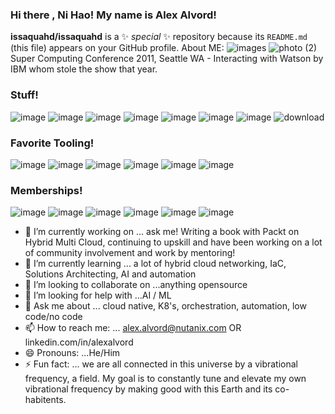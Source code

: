 ### Hi there , Ni Hao! My name is Alex Alvord!

**issaquahd/issaquahd** is a ✨ _special_ ✨ repository because its `README.md` (this file) appears on your GitHub profile.
About ME: ![images](https://github.com/issaquahd/issaquahd/assets/3764699/f73918cb-5dcc-4395-979c-f7007fb85c2a)
![photo (2)](https://github.com/issaquahd/issaquahd/assets/3764699/fffefc47-9798-4cdb-8af1-67cf98b755fa) Super Computing Conference 2011, Seattle WA - Interacting with Watson by IBM whom stole the show that year. 

### Stuff! 
![image](https://user-images.githubusercontent.com/3764699/125983614-2d3cb7d1-c916-4b44-80ec-dbc31ab910a5.png)
![image](https://user-images.githubusercontent.com/3764699/125985167-c01416f1-a82d-4a54-92ce-fbb63f3f9669.png)
![image](https://user-images.githubusercontent.com/3764699/125983726-e6bdfb14-2cca-454b-9e4c-2328815c4133.png)
![image](https://user-images.githubusercontent.com/3764699/125985232-ad0dcc32-3ce6-4cca-8245-fd9fd373d539.png)
![image](https://user-images.githubusercontent.com/3764699/125985327-e5380d63-a1e1-4f49-9157-f2b9aae0690a.png)
![image](https://user-images.githubusercontent.com/3764699/125985391-53578cca-ac7c-4cd5-9b54-524247586cd5.png)
![image](https://user-images.githubusercontent.com/3764699/125985429-05aed314-1084-4de5-9b69-739fbd0a737e.png)
![download](https://github.com/issaquahd/issaquahd/assets/3764699/e16c2cec-ccc1-4a39-807d-d4cb9ffbce4a)

### Favorite Tooling!
![image](https://user-images.githubusercontent.com/3764699/125985615-a6756c1e-a910-4b0c-844a-ef63cd9eb396.png)
![image](https://user-images.githubusercontent.com/3764699/125985682-e09bafbc-601d-4b4f-912c-aaf223fc0b43.png)
![image](https://user-images.githubusercontent.com/3764699/125985735-d2b9c9bd-dca6-4e1b-b887-4d928d619e55.png)
![image](https://user-images.githubusercontent.com/3764699/125985811-c2c5b55f-7e53-4577-ada3-2fcc9f6ebe32.png)
![image](https://user-images.githubusercontent.com/3764699/125985866-1a6ab567-57b4-4f81-a685-167bbfd3d36f.png)
![image](https://user-images.githubusercontent.com/3764699/125985906-8041ae19-eb35-42af-acf9-24f3c67579ce.png)

### Memberships!
![image](https://user-images.githubusercontent.com/3764699/125986097-0b9b72ea-7caf-4516-b0f2-9ffeabc5bca4.png)
![image](https://user-images.githubusercontent.com/3764699/125986142-aa9f8818-8d41-4a84-9b9f-33c3479c72b4.png)
![image](https://user-images.githubusercontent.com/3764699/125986205-ff5fd717-43ef-4de1-a21f-abfaad1daf77.png)
![image](https://user-images.githubusercontent.com/3764699/125986223-09b21e81-b0b7-466b-a1c1-b533597c9d5d.png)
![image](https://user-images.githubusercontent.com/3764699/125986373-bb349c51-f038-4d85-a047-055b68bfb5a1.png)
![image](https://user-images.githubusercontent.com/3764699/125986735-4f1ef18b-af1a-49f9-9ece-cc7524a8bf29.png)


- 🔭 I’m currently working on ... ask me! Writing a book with Packt on Hybrid Multi Cloud, continuing to upskill and have been working on a lot of community involvement and work by mentoring! 
- 🌱 I’m currently learning ... a lot of hybrid cloud networking, IaC, Solutions Architecting, AI and automation 
- 👯 I’m looking to collaborate on ...anything opensource
- 🤔 I’m looking for help with ...AI / ML 
- 💬 Ask me about ... cloud native, K8's, orchestration, automation, low code/no code
- 📫 How to reach me: ... alex.alvord@nutanix.com OR linkedin.com/in/alexalvord
- 😄 Pronouns: ...He/Him
- ⚡ Fun fact: ... we are all connected in this universe by a vibrational frequency, a field. My goal is to constantly tune and elevate my own vibrational frequency by making good with this Earth and its co-habitents. 
